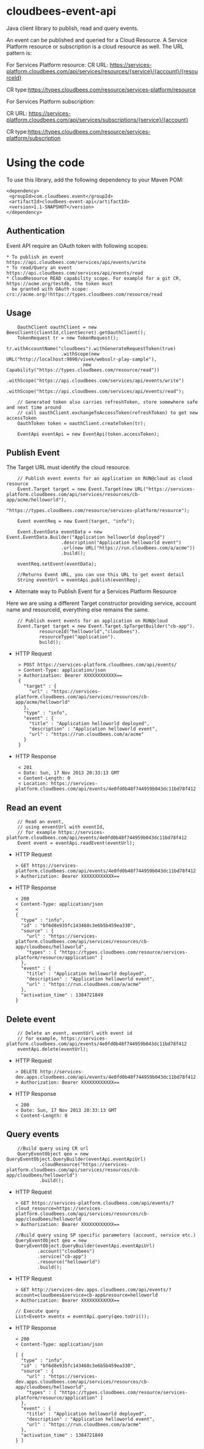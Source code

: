 cloudbees-event-api
===================

Java client library to publish, read and query events.

An event can be published and queried for a Cloud Resource. A Service Platform resource or subscription is a cloud
resource as well. The URL pattern is:

For Services Platform resource:
CR URL: https://services-platform.cloudbees.com/api/services/resources/{service}/{account}/{resourceId}

CR type:https://types.cloudbees.com/resource/services-platform/resource

For Services Platform subscription:

CR URL: https://services-platform.cloudbees.com/api/services/subscriptions/{service}/{account}

CR type:https://types.cloudbees.com/resource/services-platform/subscription

Using the code
==============
To use this library, add the following dependency to your Maven POM:

    <dependency>
     <groupId>com.cloudbees.event</groupId>
     <artifactId>cloudbees-event-api</artifactId>
     <version>1.1-SNAPSHOT</version>
    </dependency>


Authentication
--------------
Event API require an OAuth token with following scopes:

    * To publish an event https://api.cloudbees.com/services/api/events/write
    * To read/Query an event https://api.cloudbees.com/services/api/events/read
    * CloudResource READ capability scope. For example for a git CR, https://acme.org/testdb, the token must
      be granted with OAuth scope: crs://acme.org/!https://types.cloudbees.com/resource/read

Usage
-----

        OauthClient oauthClient = new BeesClient(clientId,clientSecret).getOauthClient();
        TokenRequest tr = new TokenRequest();
                tr.withAccountName("cloudbees").withGenerateRequestToken(true)
                        .withScope(new URL("http://localhost:9090/vivek/websolr-play-sample"),
                                new Capability("https://types.cloudbees.com/resource/read"))
                        .withScope("https://api.cloudbees.com/services/api/events/write")
                        .withScope("https://api.cloudbees.com/services/api/events/read");

        // Generated token also carries refreshToken, store somewhere safe and next time around
        // call oauthClient.exchangeToAccessToken(refreshToken) to get new accessToken
        OauthToken token = oauthClient.createToken(tr);

        EventApi eventApi = new EventApi(token.accessToken);

Publish Event
-------------
The Target URL must identify the cloud resource. 

        // Publish event events for an application on RUN@cloud as cloud resource
        Event.Target target = new Event.Target(new URL("https://services-platform.cloudbees.com/api/services/resources/cb-app/acme/helloworld"),
                                               "https://types.cloudbees.com/resource/services-platform/resource");

        Event eventReq = new Event(target, "info");

        Event.EventData eventData = new Event.EventData.Builder("Application helloworld deployed")
                        .description("Application helloworld event")
                        .url(new URL("https://run.cloudbees.com/a/acme"))
                        .build();

        eventReq.setEvent(eventData);

        //Returns Event URL, you can use this URL to get event detail
        String eventUrl = eventApi.publish(eventReq);



* Alternate way to Publish Event for a Services Platform Resource

Here we are using a different Target constructor providing service, account name and resourceId, everything else remains the same.

        // Publish event events for an application on RUN@cloud
        Event.Target target = new Event.Target.SpTargetBuilder("cb-app").
                resourceId("helloworld","cloudbees").
                resourceType("application").
                build();

 * HTTP Request
 
        > POST https://services-platform.cloudbees.com/api/events/
        > Content-Type: application/json
        > Authorization: Bearer XXXXXXXXXXXX==
        {
          "target" : {
            "url" : "https://services-platform.cloudbees.com/api/services/resources/cb-app/acme/helloworld"
          },
          "type" : "info",
          "event" : {
            "title" : "Application helloworld deployed",
            "description" : "Application helloworld event",
            "url" : "https://run.cloudbees.com/a/acme"
          }
        }
 * HTTP Response
 
        < 201
        < Date: Sun, 17 Nov 2013 20:33:13 GMT
        < Content-Length: 0
        < Location: https://services-platform.cloudbees.com/api/events/4e0fd0b48f744959b043dc11bd78f412

Read an event
-------------
        // Read an event,
        // using enventUrl with eventId,
        // for example https://services-platform.cloudbees.com/api/events/4e0fd0b48f744959b043dc11bd78f412
        Event event = eventApi.readEvent(eventUrl);


  * HTTP Request
  
        > GET https://services-platform.cloudbees.com/api/events/4e0fd0b48f744959b043dc11bd78f412
        > Authorization: Bearer XXXXXXXXXXXX==

  * HTTP Response
 
        < 200
        < Content-Type: application/json
        <
        {
          "type" : "info",
          "id" : "bf6d8e935fc143468c3e6b5b459ea330",
          "source" : {
            "url" : "https://services-platform.cloudbees.com/api/services/resources/cb-app/cloudbees/helloworld",
            "types" : [ "https://types.cloudbees.com/resource/services-platform/resource/application" ]
          },
          "event" : {
            "title" : "Application helloworld deployed",
            "description" : "Application helloworld event",
            "url" : "https://run.cloudbees.com/a/acme"
          },
          "activation_time" : 1384721849
        }

Delete event
------------
        // Delete an event, eventUrl with event id
        // for example, https://services-platform.cloudbees.com/api/events/4e0fd0b48f744959b043dc11bd78f412
        eventApi.delete(eventUrl);

  * HTTP Request
 
        > DELETE http://services-dev.apps.cloudbees.com/api/events/4e0fd0b48f744959b043dc11bd78f412
        > Authorization: Bearer XXXXXXXXXXXX==

  * HTTP Response
 
        < 200
        < Date: Sun, 17 Nov 2013 20:33:13 GMT
        < Content-Length: 0

Query events
------------
        //Build query using CR url
        QueryEventObject qeo = new QueryEventObject.QueryBuilder(eventApi.eventApiUrl)
                .cloudResource("https://services-platform.cloudbees.com/api/services/resources/cb-app/cloudbees/helloworld")
                .build();

  * HTTP Request
  
        > GET https://services-platform.cloudbees.com/api/events/?cloud_resource=https://services-platform.cloudbees.com/api/services/resources/cb-app/cloudbees/helloworld
        > Authorization: Bearer XXXXXXXXXXXX==

        //Build query using SP specific parameters (account, service etc.)
        QueryEventObject qeo = new QueryEventObject.QueryBuilder(eventApi.eventApiUrl)
                .account("cloudbees")
                .service("cb-app")
                .resource("helloworld")
                .build();

  * HTTP Request
  
        > GET http://services-dev.apps.cloudbees.com/api/events/?account=cloudbees&service=cb-app&resource=helloworld
        > Authorization: Bearer XXXXXXXXXXXX==

        // Execute query
        List<Event> events = eventApi.query(qeo.toUri());


  * HTTP Response
  
        < 200
        < Content-Type: application/json

        [ {
          "type" : "info",
          "id" : "bf6d8e935fc143468c3e6b5b459ea330",
          "source" : {
            "url" : "https://services-dev.apps.cloudbees.com/api/services/resources/cb-app/cloudbees/helloworld",
            "types" : [ "https://types.cloudbees.com/resource/services-platform/resource/application" ]
          },
          "event" : {
            "title" : "Application helloworld deployed",
            "description" : "Application helloworld event",
            "url" : "https://run.cloudbees.com/a/acme"
          },
          "activation_time" : 1384721849
        } ]

